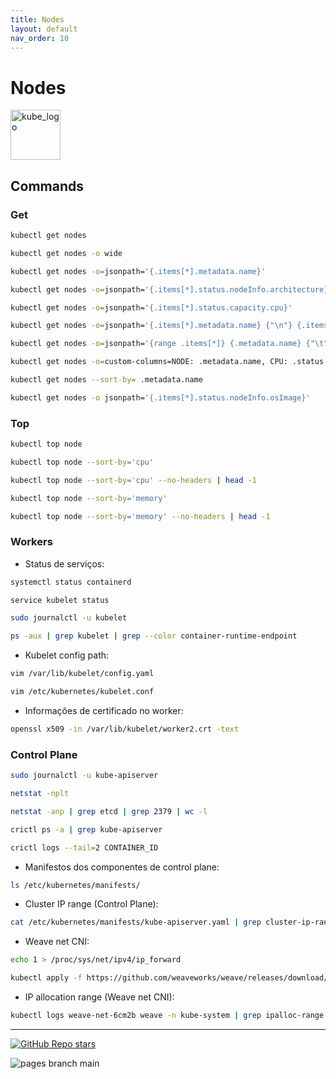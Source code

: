 ```yaml
---
title: Nodes
layout: default
nav_order: 10
---
```


# Nodes

<p align="left"><img src="https://www.vectorlogo.zone/logos/kubernetes/kubernetes-icon.svg" width="80" alt="kube_logo"></p>

## Commands

### Get

```sh
kubectl get nodes
```
```sh
kubectl get nodes -o wide
```
```sh
kubectl get nodes -o=jsonpath='{.items[*].metadata.name}'
```
```sh
kubectl get nodes -o=jsonpath='{.items[*].status.nodeInfo.architecture}'
```
```sh
kubectl get nodes -o=jsonpath='{.items[*].status.capacity.cpu}'
```
```sh
kubectl get nodes -o=jsonpath='{.items[*].metadata.name} {"\n"} {.items[*].status.capacity.cpu}'
```
```sh
kubectl get nodes -o=jsonpath='{range .items[*]} {.metadata.name} {"\t"} {.status.capacity.cpu} {"\n"} {end}'
```
```sh
kubectl get nodes -o=custom-columns=NODE: .metadata.name, CPU: .status.capacity.cpu
```
```sh
kubectl get nodes --sort-by= .metadata.name
```
```sh
kubectl get nodes -o jsonpath='{.items[*].status.nodeInfo.osImage}'
```

### Top

```sh
kubectl top node
```
```sh
kubectl top node --sort-by='cpu'
```
```sh
kubectl top node --sort-by='cpu' --no-headers | head -1
```
```sh
kubectl top node --sort-by='memory'
```
```sh
kubectl top node --sort-by='memory' --no-headers | head -1
```

### Workers

- Status de serviços:

```sh
systemctl status containerd
```
```sh
service kubelet status
```
```sh
sudo journalctl -u kubelet
```
```sh
ps -aux | grep kubelet | grep --color container-runtime-endpoint
```

- Kubelet config path:

```sh
vim /var/lib/kubelet/config.yaml
```
```sh
vim /etc/kubernetes/kubelet.conf
```

- Informações de certificado no worker:

```sh
openssl x509 -in /var/lib/kubelet/worker2.crt -text
```

### Control Plane

```sh
sudo journalctl -u kube-apiserver
```
```sh
netstat -nplt 
```
```sh
netstat -anp | grep etcd | grep 2379 | wc -l
```
```sh
crictl ps -a | grep kube-apiserver
```
```sh
crictl logs --tail=2 CONTAINER_ID
```

- Manifestos dos componentes de control plane:

```sh
ls /etc/kubernetes/manifests/
```

- Cluster IP range (Control Plane):

```sh
cat /etc/kubernetes/manifests/kube-apiserver.yaml | grep cluster-ip-range
```

- Weave net CNI:

```sh
echo 1 > /proc/sys/net/ipv4/ip_forward
```
```sh
kubectl apply -f https://github.com/weaveworks/weave/releases/download/v2.8.1/weave-daemonset-k8s.yaml
```

- IP allocation range (Weave net CNI):

```sh
kubectl logs weave-net-6cm2b weave -n kube-system | grep ipalloc-range
```

---

<p align="left"><a href="https://github.com/paulofponciano/k8s-daily-commands-and-troubleshoot"><img alt="GitHub Repo stars" src="https://img.shields.io/github/stars/paulofponciano/k8s-daily-commands-and-troubleshoot?label=k8s-daily-commands-and-troubleshoot&style=social"></a></p>

![pages branch main](https://github.com/paulofponciano/k8s-daily-commands-and-troubleshoot/actions/workflows/ci-gh-pages.yaml/badge.svg?branch=main)